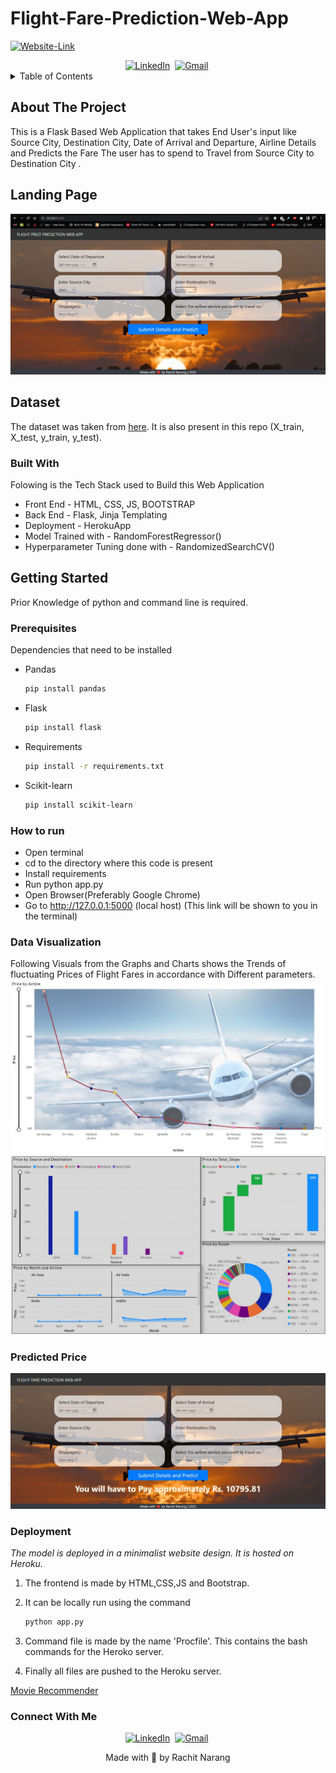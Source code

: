 # Flight-Fare-Prediction-Web-App


<div id="top"></div>

<!-- PROJECT SHIELDS -->
<!--
*** I'm using markdown "reference style" links for readability.
*** Reference links are enclosed in brackets [ ] instead of parentheses ( ).
*** See the bottom of this document for the declaration of the reference variables
*** for contributors-url, forks-url, etc. This is an optional, concise syntax you may use.
*** https://www.markdownguide.org/basic-syntax/#reference-style-links
-->

<a href=""><img src="https://drive.google.com/file/d/1Mg7A9oLnE7U9vHtuwJ4oSWAN5L0gm4sC/view?usp=sharing" alt="Website-Link" /></a>

<div id="tags" align="center">
<a href="https://www.linkedin.com/in/rachit-narang-49a4ba193"><img src="https://img.shields.io/badge/linkedin-%230077B5.svg?&style=for-the-badge&logo=linkedin&logoColor=white" alt="LinkedIn" /></a>&nbsp;
<a href="mailto:rachitnarang1711@gmail.com?subject=Hi%20Rachit"><img src="https://img.shields.io/badge/gmail-%23D14836.svg?&style=for-the-badge&logo=gmail&logoColor=white" alt="Gmail"/></a>&nbsp;
</div>


<!-- TABLE OF CONTENTS -->
<details>
  <summary>Table of Contents</summary>
  <ol>
    <li>
      <a href="#about-the-project">About The Project</a>
      <ul>
        <li><a href="#landing-page">Landing Page</a><li>
        <li><a href="#dataset">Data Set</a><li>
        <li><a href="#built-with">Built With</a></li>
      </ul>
    </li>
    <li>
      <a href="#getting-started">Getting Started</a>
      <ul>
        <li><a href="#prerequisites">Prerequisites</a></li>
        <li><a href="#how-to-run">How to Run</a><li>
        <li><a href="#data-visualization">Data Visualization</a><li>
        <li><a href="predicted-price">Predicted Price</a><li>
        <li><a href="#deployment">Deployment</a></li>
      </ul>
    </li>
  </ol>
</details>



<!-- ABOUT THE PROJECT -->

## About The Project

This is a Flask Based Web Application that takes End User's input like Source City, Destination City, Date of Arrival and Departure, Airline Details and Predicts the Fare The user has to spend to Travel from Source City to Destination City . 

## Landing Page 
![landing page](/static/screen%20.jpg)

## Dataset
The dataset was taken from [here](https://www.kaggle.com/datasets/nikhilmittal/flight-fare-prediction-mh). It is also present in this repo (X_train, X_test, y_train, y_test).




### Built With

Folowing is the Tech Stack used to Build this Web Application 

* Front End - HTML, CSS, JS, BOOTSTRAP 
* Back End - Flask, Jinja Templating 
* Deployment - HerokuApp
* Model Trained with - RandomForestRegressor()
* Hyperparameter Tuning done with - RandomizedSearchCV()





<!-- GETTING STARTED -->
## Getting Started

Prior Knowledge of python and command line is required.

### Prerequisites
Dependencies that need to be installed
* Pandas
  ```sh
  pip install pandas
  ```

* Flask
  ```sh
  pip install flask
  ```

* Requirements
  ```sh
  pip install -r requirements.txt
  ```

* Scikit-learn
  ```sh
  pip install scikit-learn
  ```


### How to run
- Open terminal
- cd to the directory where this code is present
- Install requirements
- Run python app.py
- Open Browser(Preferably Google Chrome)
- Go to http://127.0.0.1:5000 (local host) (This link will be shown to you in the terminal)

### Data Visualization 
Following Visuals from the Graphs and Charts shows the Trends of fluctuating Prices of Flight Fares in accordance with Different parameters.
![data visualization](/static/data1.jpg)
![data visualization](/static/data2.jpg)

### Predicted Price
![predicted page](/static/predict.jpg)



### Deployment

_The model is deployed in a minimalist website design. It is hosted on Heroku._

1. The frontend is made by HTML,CSS,JS and Bootstrap.
2. It can be locally run using the command
   ```sh
   python app.py
   ```
3. Command file is made by the name 'Procfile'. This contains the bash commands for the Heroko server.
  
4. Finally all files are pushed to the Heroku server.

<a href="https://movie-recommender-sarang.herokuapp.com/">Movie Recommender</a>


### Connect With Me
<div id="tags" align="center">
<a href="https://www.linkedin.com/in/rachit-narang-49a4ba193"><img src="https://img.shields.io/badge/linkedin-%230077B5.svg?&style=for-the-badge&logo=linkedin&logoColor=white" alt="LinkedIn" /></a>&nbsp;
<a href="mailto:rachitnarang1711@gmail.com?subject=Hi%20Rachit"><img src="https://img.shields.io/badge/gmail-%23D14836.svg?&style=for-the-badge&logo=gmail&logoColor=white" alt="Gmail"/></a>&nbsp;
</div>


<p align="center">
Made with 💖 by Rachit Narang</p>

